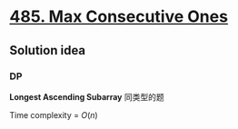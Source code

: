 # [485. Max Consecutive Ones](https://leetcode.com/problems/max-consecutive-ones/)

## Solution idea

### DP

**Longest Ascending Subarray** 同类型的题

Time complexity = $O(n)$